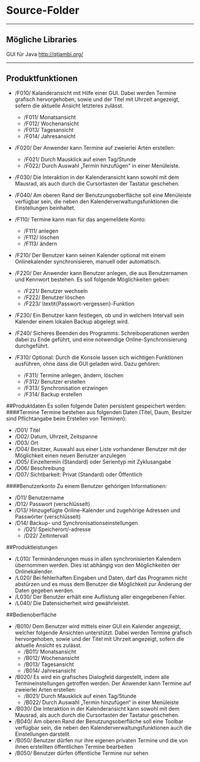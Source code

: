 # Source-Folder

---

## Mögliche Libraries

GUI für Java
http://qtjambi.org/

----

## Produktfunktionen

* /F010/ Kalanderansicht mit Hilfe einer GUI. Dabei werden Termine grafisch hervorgehoben, sowie und der Titel mit Uhrzeit angezeigt, sofern die aktuelle Ansicht letzteres zulässt.
  * /F011/ Monatsansicht
  * /F012/ Wochenansicht
  * /F013/ Tagesansicht
  * /F014/ Jahresansicht

* /F020/ Der Anwender kann Termine auf zweierlei Arten erstellen:
  * /F021/ Durch Mausklick auf einen Tag/Stunde
  * /F022/ Durch Auswahl „Termin hinzufügen“ in einer Menüleiste.

* /F030/ Die Interaktion in der Kalenderansicht kann sowohl mit dem Mausrad, als auch durch die Cursortasten der Tastatur geschehen.

* /F040/ Am oberen Rand der Benutzungsoberfläche soll eine Menüleiste verfügbar sein, die neben den Kalenderverwaltungsfunktionen die Einstellungen beinhaltet.

* /F110/ Termine kann man für das angemeldete Konto:
  * /F111/ anlegen
  * /F112/ löschen
  * /F113/ ändern

* /F210/ Der Benutzer kann seinen Kalender optional mit einem Onlinekalender synchronisieren, manuell oder automatisch.
* /F220/ Der Anwender kann Benutzer anlegen, die aus Benutzernamen und Kennwort bestehen. Es soll folgende Möglichkeiten geben:
  * /F221/ Benutzer wechseln
  * /F222/ Benutzer löschen
  * /F223/ \textit{Passwort-vergessen}-Funktion
* /F230/ Ein Benutzer kann festlegen, ob und in welchem Intervall sein Kalender einem lokalen Backup abgelegt wird.
* /F240/ Sicheres Beenden des Programms: Schreiboperationen werden dabei zu Ende geführt, und eine notwendige Online-Synchronisierung durchgeführt.
* /F310/ Optional: Durch die Konsole lassen sich wichtigen Funktionen ausführen, ohne dass die GUI geladen wird. Dazu gehören:
  * /F311/ Termine anlegen, ändern, löschen
  * /F312/ Benutzer erstellen
  * /F313/ Synchronisation erzwingen
  * /F314/ Backup erstellen


##Produktdaten
Es sollen folgende Daten persistent gespeichert werden:
####Termine
Termine bestehen aus folgenden Daten (Titel, Daum, Besitzer sind Pflichtangabe beim Erstellen von Terminen):

* /D01/ Titel
* /D02/ Datum, Uhrzeit, Zeitspanne
* /D03/ Ort
* /D04/ Besitzer, Auswahl aus einer Liste vorhandener Benutzer mit der Möglichkeit einen neuen Benutzer anzulegen
* /D05/ Einzeltermin (Standard) oder Serientyp mit Zyklusangabe
* /D06/ Beschreibung
* /D07/ Sichtbarkeit: Privat (Standard) oder Öffentlich

####Benutzerkonto
Zu einem Benutzer gehörigen Informationen:

* /D11/ Benutzername
* /D12/ Passwort (verschlüsselt)
* /D13/ Hinzugefügte Online-Kalender und zugehörige Adressen und Passwörter (verschlüsselt)
* /D14/ Backup- und Synchronisationseinstellungen
  * /D21/ Speicherort/-adresse
  * /D22/ Zeitintervall


##Produktleistungen

* /L010/ Terminänderungen muss in allen synchronisierten Kalendern übernommen werden. Dies ist abhängig von den Möglichkeiten der Onlinekalender.
* /L020/ Bei fehlerhaften Eingaben und Daten, darf das Programm nicht abstürzen und es muss dem Benutzer die Möglichkeit zur Änderung der Daten gegeben werden.
* /L030/ Der Benutzer erhält eine Auflistung aller eingegebenen Fehler.
* /L040/ Die Datensicherheit wird gewährleistet.


##Bedienoberfläche

* /B010/ Dem Benutzer wird mittels einer GUI ein Kalender angezeigt, welcher
folgende Ansichten unterstützt. Dabei werden Termine grafisch hervorgehoben, sowie und der Titel mit Uhrzeit angezeigt, sofern die aktuelle Ansicht es zulässt.
  * /B011/ Monatsansicht
  * /B012/ Wochenansicht
  * /B013/ Tagesansicht
  * /B014/ Jahresansicht
* /B020/ Es wird ein grafisches Dialogfeld dargestellt, indem alle Termineinstellungen getroffen werden. Der Anwender kann Termine auf zweierlei Arten erstellen:
  * /B021/ Durch Mausklick auf einen Tag/Stunde
  * /B022/ Durch Auswahl „Termin hinzufügen“ in einer Menüleiste
* /B030/ Die Interaktion in der Kalenderansicht kann sowohl mit dem Mausrad,
als auch durch die Cursortasten der Tastatur geschehen.
* /B040/ Am oberen Rand der Benutzungsoberfläche soll eine Toolbar
verfügbar sein, die neben den Kalenderverwaltungsfunktionen auch die
Einstellungen darstellt.
* /B050/ Benutzer dürfen nur ihre eigenen privaten Termine und die von ihnen erstellten öffentlichen Termine bearbeiten
* /B050/ Benutzer dürfen öffentliche Termine nur sehen
